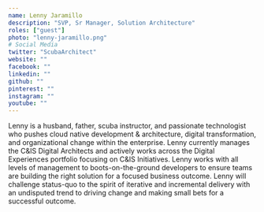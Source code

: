 ```yaml
---
name: Lenny Jaramillo
description: "SVP, Sr Manager, Solution Architecture"
roles: ["guest"]
photo: "lenny-jaramillo.png"
# Social Media
twitter: "ScubaArchitect"
website: ""
facebook: ""
linkedin: ""
github: ""
pinterest: ""
instagram: ""
youtube: ""
---
```


Lenny is a husband, father, scuba instructor, and passionate technologist who pushes cloud native development & architecture, digital transformation, and organizational change within the enterprise. Lenny currently manages the C&IS Digital Architects and actively works across the Digital Experiences portfolio focusing on C&IS Initiatives. Lenny works with all levels of management to boots-on-the-ground developers to ensure teams are building the right solution for a focused business outcome. Lenny will challenge status-quo to the spirit of iterative and incremental delivery with an undisputed trend to driving change and making small bets for a successful outcome.

<!--more-->
